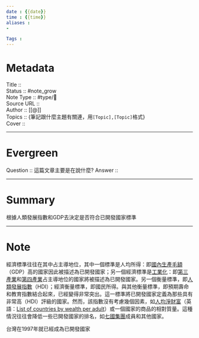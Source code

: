 ```yaml
---
date : {{date}}
time : {{time}}
aliases : 
-

Tags : 
---
```

# Metadata
Title :: <br>
Status :: #note_grow <br>
Note Type :: #type/📰<br>
Source URL :: <br>
Author :: [[@]]<br>
Topics :: {筆記跟什麼主題有關連，用`[Topic],[Topic]`格式}<br>
Cover ::

---
# Evergreen
Question :: 這篇文章主要是在說什麼?
Answer ::

---

# Summary
根據人類發展指數和GDP去決定是否符合已開發國家標準

---

# Note

經濟標準往往在其中占主導地位，其中一個標準是人均所得：即[國內生產毛額](https://zh.m.wikipedia.org/wiki/%E5%9B%BD%E5%86%85%E7%94%9F%E4%BA%A7%E6%80%BB%E5%80%BC "國內生產毛額")（GDP）高的國家因此被描述為已開發國家；另一個經濟標準是[工業化](https://zh.m.wikipedia.org/wiki/%E5%B7%A5%E4%B8%9A%E5%8C%96 "工業化")：即[第三產業](https://zh.m.wikipedia.org/wiki/%E7%AC%AC%E4%B8%89%E4%BA%A7%E4%B8%9A "第三產業")和[第四產業](https://zh.m.wikipedia.org/wiki/%E7%AC%AC%E5%9B%9B%E4%BA%A7%E4%B8%9A "第四產業")占主導地位的國家將被描述為已開發國家。另一個衡量標準，即[人類發展指數](https://zh.m.wikipedia.org/wiki/%E4%BA%BA%E7%B1%BB%E5%8F%91%E5%B1%95%E6%8C%87%E6%95%B0 "人類發展指數")（HDI）；經濟衡量標準，即國民所得。與其他衡量標準，即預期壽命和教育指數結合起來，已經變得非常突出。這一標準將已開發國家定義為那些具有非常高（HDI）評級的國家。然而，該指數沒有考慮幾個因素，如[人均淨財富](https://zh.m.wikipedia.org/w/index.php?title=%E4%BA%BA%E5%9D%87%E5%87%80%E8%B4%A2%E5%AF%8C&action=edit&redlink=1 "人均淨財富（頁面不存在）")（英語：[List of countries by wealth per adult](https://en.wikipedia.org/wiki/List_of_countries_by_wealth_per_adult "en:List of countries by wealth per adult")）或一個國家的商品的相對質量。這種情況往往會降低一些已開發國家的排名，如[七國集團](https://zh.m.wikipedia.org/wiki/%E4%B8%83%E5%9B%BD%E9%9B%86%E5%9B%A2 "七國集團")成員和其他國家。

台灣在1997年就已經成為已開發國家